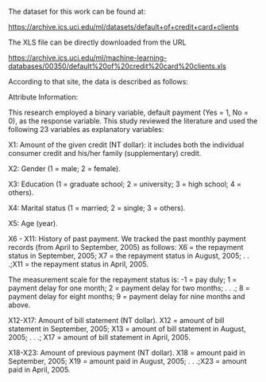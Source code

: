 The dataset for this work can be found at:

https://archive.ics.uci.edu/ml/datasets/default+of+credit+card+clients

The XLS file can be directly downloaded from the URL

https://archive.ics.uci.edu/ml/machine-learning-databases/00350/default%20of%20credit%20card%20clients.xls


According to that site, the data is described as follows:

Attribute Information:

This research employed a binary variable, default payment (Yes = 1, No
= 0), as the response variable. This study reviewed the literature and
used the following 23 variables as explanatory variables:

X1: Amount of the given credit (NT dollar): it includes both the
individual consumer credit and his/her family (supplementary) credit.

X2: Gender (1 = male; 2 = female).

X3: Education (1 = graduate school; 2 = university; 3 = high school;
4 = others).

X4: Marital status (1 = married; 2 = single; 3 = others).

X5: Age (year).

X6 - X11: History of past payment. We tracked the past monthly payment
records (from April to September, 2005) as follows: X6 = the repayment
status in September, 2005; X7 = the repayment status in August, 2005;
. . .;X11 = the repayment status in April, 2005.

The measurement scale for the repayment status is: -1 = pay duly; 1 =
payment delay for one month; 2 = payment delay for two months; . . .;
8 = payment delay for eight months; 9 = payment delay for nine months
and above.

X12-X17: Amount of bill statement (NT dollar). X12 = amount of bill
statement in September, 2005; X13 = amount of bill statement in
August, 2005; . . .; X17 = amount of bill statement in April, 2005.

X18-X23: Amount of previous payment (NT dollar). X18 = amount paid in
September, 2005; X19 = amount paid in August, 2005; . . .;X23 = amount
paid in April, 2005.
